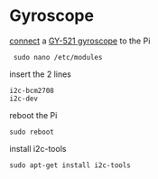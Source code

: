 # Gyroscope

[connect](https://tutorials-raspberrypi.com/measuring-rotation-and-acceleration-raspberry-pi/) a [GY-521 gyroscope](https://www.lazada.com.ph/catalog/?q=gyroscope+GY-521) to the Pi 

```
 sudo nano /etc/modules
```
insert the 2 lines
```
i2c-bcm2708
i2c-dev
```

reboot the Pi
```
sudo reboot
```

install i2c-tools
```
sudo apt-get install i2c-tools
```
